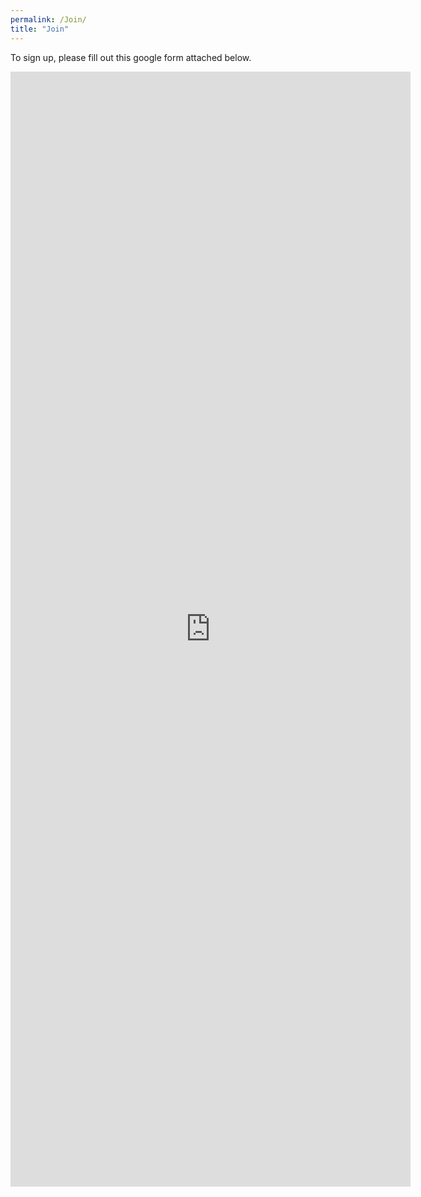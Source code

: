 ```yaml
---
permalink: /Join/
title: "Join"
---
```

To sign up, please fill out this google form attached below. 
<iframe src="https://docs.google.com/forms/d/e/1FAIpQLScj8C3C_bTPC-Ab5QRDzE9f5vokUk6NWrTXE3fA2r2qtZd3pw/viewform?embedded=true" width="640" height="1784" frameborder="0" marginheight="0" marginwidth="0">Loading…</iframe>
